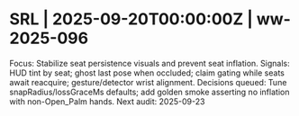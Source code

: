 # SRL | 2025-09-20T00:00:00Z | ww-2025-096

Focus: Stabilize seat persistence visuals and prevent seat inflation.
Signals: HUD tint by seat; ghost last pose when occluded; claim gating while seats await reacquire; gesture/detector wrist alignment.
Decisions queued: Tune snapRadius/lossGraceMs defaults; add golden smoke asserting no inflation with non-Open_Palm hands.
Next audit: 2025-09-23
